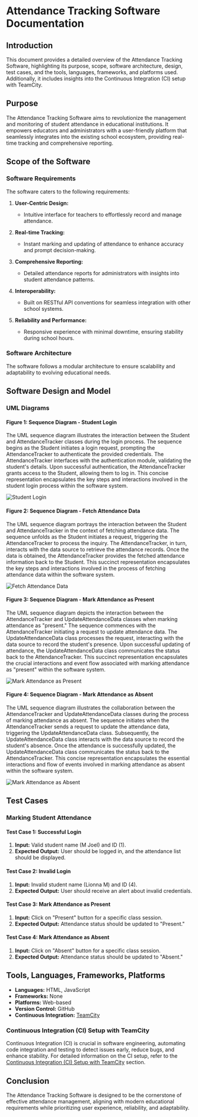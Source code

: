# Attendance Tracking Software Documentation

## Introduction

This document provides a detailed overview of the Attendance Tracking Software, highlighting its purpose, scope, software architecture, design, test cases, and the tools, languages, frameworks, and platforms used. Additionally, it includes insights into the Continuous Integration (CI) setup with TeamCity.

## Purpose

The Attendance Tracking Software aims to revolutionize the management and monitoring of student attendance in educational institutions. It empowers educators and administrators with a user-friendly platform that seamlessly integrates into the existing school ecosystem, providing real-time tracking and comprehensive reporting.

## Scope of the Software

### Software Requirements

The software caters to the following requirements:

1. **User-Centric Design:**
   - Intuitive interface for teachers to effortlessly record and manage attendance.
   
2. **Real-time Tracking:**
   - Instant marking and updating of attendance to enhance accuracy and prompt decision-making.
   
3. **Comprehensive Reporting:**
   - Detailed attendance reports for administrators with insights into student attendance patterns.

4. **Interoperability:**
   - Built on RESTful API conventions for seamless integration with other school systems.

5. **Reliability and Performance:**
   - Responsive experience with minimal downtime, ensuring stability during school hours.

### Software Architecture

The software follows a modular architecture to ensure scalability and adaptability to evolving educational needs.

## Software Design and Model

### UML Diagrams

#### Figure 1: Sequence Diagram - Student Login

The UML sequence diagram illustrates the interaction between the Student and AttendanceTracker classes during the login process. The sequence begins as the Student initiates a login request, prompting the AttendanceTracker to authenticate the provided credentials. The AttendanceTracker interfaces with the authentication module, validating the student's details. Upon successful authentication, the AttendanceTracker grants access to the Student, allowing them to log in. This concise representation encapsulates the key steps and interactions involved in the student login process within the software system.

![Student Login](.vs/LAB-8/Log%20in.png)

#### Figure 2: Sequence Diagram - Fetch Attendance Data

The UML sequence diagram portrays the interaction between the Student and AttendanceTracker in the context of fetching attendance data. The sequence unfolds as the Student initiates a request, triggering the AttendanceTracker to process the inquiry. The AttendanceTracker, in turn, interacts with the data source to retrieve the attendance records. Once the data is obtained, the AttendanceTracker provides the fetched attendance information back to the Student. This succinct representation encapsulates the key steps and interactions involved in the process of fetching attendance data within the software system.

![Fetch Attendance Data](.vs/LAB-8/Fetch.png)

#### Figure 3: Sequence Diagram - Mark Attendance as Present

The UML sequence diagram depicts the interaction between the AttendanceTracker and UpdateAttendanceData classes when marking attendance as "present." The sequence commences with the AttendanceTracker initiating a request to update attendance data. The UpdateAttendanceData class processes the request, interacting with the data source to record the student's presence. Upon successful updating of attendance, the UpdateAttendanceData class communicates the status back to the AttendanceTracker. This succinct representation encapsulates the crucial interactions and event flow associated with marking attendance as "present" within the software system.

![Mark Attendance as Present](.vs/LAB-8/Present.png)

#### Figure 4: Sequence Diagram - Mark Attendance as Absent

The UML sequence diagram illustrates the collaboration between the AttendanceTracker and UpdateAttendanceData classes during the process of marking attendance as absent. The sequence initiates when the AttendanceTracker sends a request to update the attendance data, triggering the UpdateAttendanceData class. Subsequently, the UpdateAttendanceData class interacts with the data source to record the student's absence. Once the attendance is successfully updated, the UpdateAttendanceData class communicates the status back to the AttendanceTracker. This concise representation encapsulates the essential interactions and flow of events involved in marking attendance as absent within the software system.

![Mark Attendance as Absent](.vs/LAB-8/Absent.png)

## Test Cases

### Marking Student Attendance

#### Test Case 1: Successful Login

1. **Input:** Valid student name (M Joel) and ID (1).
2. **Expected Output:** User should be logged in, and the attendance list should be displayed.

#### Test Case 2: Invalid Login

1. **Input:** Invalid student name (Lionna M) and ID (4).
2. **Expected Output:** User should receive an alert about invalid credentials.

#### Test Case 3: Mark Attendance as Present

1. **Input:** Click on "Present" button for a specific class session.
2. **Expected Output:** Attendance status should be updated to "Present."

#### Test Case 4: Mark Attendance as Absent

1. **Input:** Click on "Absent" button for a specific class session.
2. **Expected Output:** Attendance status should be updated to "Absent."

## Tools, Languages, Frameworks, Platforms

- **Languages:** HTML, JavaScript
- **Frameworks:** None
- **Platforms:** Web-based
- **Version Control:** GitHub
- **Continuous Integration:** [TeamCity](#continuous-integration-ci-setup-with-teamcity)

### Continuous Integration (CI) Setup with TeamCity

Continuous Integration (CI) is crucial in software engineering, automating code integration and testing to detect issues early, reduce bugs, and enhance stability. For detailed information on the CI setup, refer to the [Continuous Integration (CI) Setup with TeamCity](#continuous-integration-ci-setup-with-teamcity) section.

## Conclusion

The Attendance Tracking Software is designed to be the cornerstone of effective attendance management, aligning with modern educational requirements while prioritizing user experience, reliability, and adaptability.
